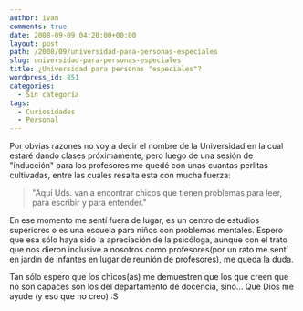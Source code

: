 ```yaml
---
author: ivan
comments: true
date: 2008-09-09 04:20:00+00:00
layout: post
path: /2008/09/universidad-para-personas-especiales
slug: universidad-para-personas-especiales
title: ¿Universidad para personas "especiales"?
wordpress_id: 851
categories:
  - Sin categoría
tags:
  - Curiosidades
  - Personal
---
```


Por obvias razones no voy a decir el nombre de la Universidad en la cual estaré dando clases próximamente, pero luego de una sesión de "inducción" para los profesores me quedé con unas cuantas perlitas cultivadas, entre las cuales resalta esta con mucha fuerza:

<blockquote>"Aquí Uds. van a encontrar chicos que tienen problemas para leer, para escribir y para entender."</blockquote>

En ese momento me sentí fuera de lugar, es un centro de estudios superiores o es una escuela para niños con problemas mentales. Espero que esa sólo haya sido la apreciación de la psicóloga, aunque con el trato que nos dieron inclusive a nosotros como profesores(por un rato me sentí en jardín de infantes en lugar de reunión de profesores), me queda la duda.

Tan sólo espero que los chicos(as) me demuestren que los que creen que no son capaces son los del departamento de docencia, sino... Que Dios me ayude (y eso que no creo) :S
